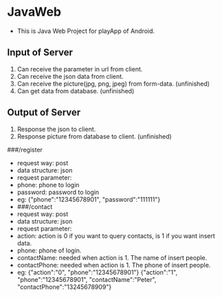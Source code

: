 # JavaWeb
* This is Java Web Project for playApp of Android.

## Input of Server
1. Can receive the parameter in url from client.
2. Can receive the json data from client.
3. Can receive the picture(jpg, png, jpeg) from form-data. (unfinished)
4. Can get data from database. (unfinished)

## Output of Server
1. Response the json to client.
2. Response picture from database to client. (unfinished)

###/register
* request way: post  
* data structure: json  
* request parameter:  
* phone: phone to login  
* password: password to login  
* eg: {"phone":"12345678901", "password":"111111"}  
* ###/contact  
* request way: post  
* data structure: json  
* request parameter:  
* action: action is 0 if you want to query contacts, is 1 if you want insert data.  
* phone: phone of login.  
* contactName: needed when action is 1. The name of insert people.  
* contactPhone: needed when action is 1. The phone of insert people.  
* eg: {"action":"0", "phone":"12345678901"} {"action":"1", "phone":"12345678901", "contactName":"Peter", "contactPhone":"13245678909"}  
